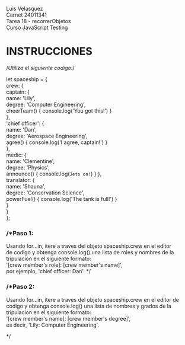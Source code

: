 Luis Velasquez  
Carnet 24011341  
Tarea 18 - recorrerObjetos  
Curso JavaScript Testing  

# INSTRUCCIONES

/*Utiliza el siguiente codigo:*/  

let spaceship = {  
    crew: {  
    captain: {  
        name: 'Lily',  
        degree: 'Computer Engineering',  
        cheerTeam() { console.log('You got this!') }  
        },  
    'chief officer': {  
        name: 'Dan',  
        degree: 'Aerospace Engineering',  
        agree() { console.log('I agree, captain!') }  
        },  
    medic: {  
        name: 'Clementine',  
        degree: 'Physics',  
        announce() { console.log(`Jets on!`) } },  
    translator: {  
        name: 'Shauna',  
        degree: 'Conservation Science',  
        powerFuel() { console.log('The tank is full!') }  
        }  
    }  
};  


### /*Paso 1:

Usando for...in, itere a traves del objeto spaceship.crew en el editor  
de codigo y obtenga console.log() una lista de roles y nombres de la  
tripulacion en el siguiente formato:  
'[crew member's role]: [crew member's name]',  
por ejemplo, 'chief officer: Dan'. */  

### /*Paso 2:
Usando for...in, itere a traves del objeto spaceship.crew en el editor de  
codigo y obtenga console.log() una lista de nombres y grados de la  
tripulacion en el siguiente formato:  
'[crew member's name]: [crew member's degree]',  
es decir, 'Lily: Computer Engineering'. 

*/